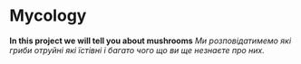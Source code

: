 # Mycology 
**In this project we will tell you about mushrooms**
_Ми розповідатимемо які гриби отруйні які їстівні і багато чого що ви ще незнаєте про них._
